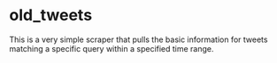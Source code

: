 # old_tweets
This is a very simple scraper that pulls the basic information for tweets matching a specific query within a specified time range.
